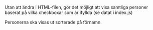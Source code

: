 Utan att ändra i HTML-filen, gör det möjligt att visa samtliga personer baserat på vilka checkboxar som är ifyllda (se datat i index.js)

Personerna ska visas ut sorterade på förnamn.